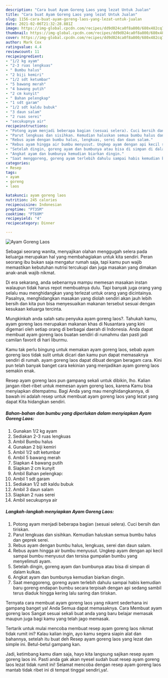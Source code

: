 ```yaml
---
description: "Cara buat Ayam Goreng Laos yang lezat Untuk Jualan"
title: "Cara buat Ayam Goreng Laos yang lezat Untuk Jualan"
slug: 1156-cara-buat-ayam-goreng-laos-yang-lezat-untuk-jualan
date: 2021-02-06T21:32:28.881Z
image: https://img-global.cpcdn.com/recipes/dd9d024ca0f8a800/680x482cq70/ayam-goreng-laos-foto-resep-utama.jpg
thumbnail: https://img-global.cpcdn.com/recipes/dd9d024ca0f8a800/680x482cq70/ayam-goreng-laos-foto-resep-utama.jpg
cover: https://img-global.cpcdn.com/recipes/dd9d024ca0f8a800/680x482cq70/ayam-goreng-laos-foto-resep-utama.jpg
author: Mark Cox
ratingvalue: 4.4
reviewcount: 11
recipeingredient:
- "1/2 kg ayam"
- "2-3 ruas lengkuas"
- " Bumbu halus"
- "2 biji kemiri"
- "1/2 sdt ketumbar"
- "5 bawang merah"
- "4 bawang putih"
- "2 cm kunyit"
- " Bahan pelengkap"
- "1 sdt garam"
- "1/2 sdt kaldu bubuk"
- "3 daun salam"
- "2 ruas serei"
- "secukupnya air"
recipeinstructions:
- "Potong ayam menjadi beberapa bagian (sesuai selera). Cuci bersih dan tiriskan."
- "Parut lengkuas dan sisihkan. Kemudian haluskan semua bumbu halus dan geprek serei."
- "Rebus ayam dengan bumbu halus, lengkuas, serei dan daun salam."
- "Rebus ayam hingga air bumbu menyusut. Ungkep ayam dengan api kecil sampai bumbu menyusut dan tersisa gumpalan bumbu yang menyelimuti ayam."
- "Setelah dingin, goreng ayam dan bumbunya atau bisa di simpan di dalam kulkas."
- "Angkat ayam dan bumbunya kemudian biarkan dingin."
- "Saat menggoreng, goreng ayam terlebih dahulu sampai habis kemudian baru goreng endapan bumbu secara terpisah dengan api sedang sambil terus diaduk hingga kering lalu saring dan tiriskan."
categories:
- Resep
tags:
- ayam
- goreng
- laos

katakunci: ayam goreng laos 
nutrition: 245 calories
recipecuisine: Indonesian
preptime: "PT35M"
cooktime: "PT60M"
recipeyield: "4"
recipecategory: Dinner

---
```



![Ayam Goreng Laos](https://img-global.cpcdn.com/recipes/dd9d024ca0f8a800/680x482cq70/ayam-goreng-laos-foto-resep-utama.jpg)

Sebagai seorang wanita, menyajikan olahan menggugah selera pada keluarga merupakan hal yang membahagiakan untuk kita sendiri. Peran seorang ibu bukan saja mengatur rumah saja, tapi kamu pun wajib memastikan kebutuhan nutrisi tercukupi dan juga masakan yang dimakan anak-anak wajib nikmat.

Di era  sekarang, anda sebenarnya mampu memesan masakan instan walaupun tidak harus repot membuatnya dulu. Tapi banyak juga orang yang selalu mau menghidangkan yang terlezat untuk orang yang dicintainya. Pasalnya, menghidangkan masakan yang diolah sendiri akan jauh lebih bersih dan kita pun bisa menyesuaikan makanan tersebut sesuai dengan kesukaan keluarga tercinta. 



Mungkinkah anda salah satu penyuka ayam goreng laos?. Tahukah kamu, ayam goreng laos merupakan makanan khas di Nusantara yang kini digemari oleh setiap orang di berbagai daerah di Indonesia. Anda dapat membuat ayam goreng laos buatan sendiri di rumahmu dan pasti jadi camilan favorit di hari liburmu.

Kamu tak perlu bingung untuk memakan ayam goreng laos, sebab ayam goreng laos tidak sulit untuk dicari dan kamu pun dapat memasaknya sendiri di rumah. ayam goreng laos dapat dibuat dengan beragam cara. Kini pun telah banyak banget cara kekinian yang menjadikan ayam goreng laos semakin enak.

Resep ayam goreng laos pun gampang sekali untuk dibikin, lho. Kalian jangan ribet-ribet untuk memesan ayam goreng laos, karena Kamu bisa menyiapkan ditempatmu. Bagi Anda yang mau menghidangkannya, di bawah ini adalah resep untuk membuat ayam goreng laos yang lezat yang dapat Kita hidangkan sendiri.

<!--inarticleads1-->

##### Bahan-bahan dan bumbu yang diperlukan dalam menyiapkan Ayam Goreng Laos:

1. Gunakan 1/2 kg ayam
1. Sediakan 2-3 ruas lengkuas
1. Ambil  Bumbu halus
1. Gunakan 2 biji kemiri
1. Ambil 1/2 sdt ketumbar
1. Ambil 5 bawang merah
1. Siapkan 4 bawang putih
1. Siapkan 2 cm kunyit
1. Ambil  Bahan pelengkap:
1. Ambil 1 sdt garam
1. Sediakan 1/2 sdt kaldu bubuk
1. Ambil 3 daun salam
1. Siapkan 2 ruas serei
1. Ambil secukupnya air




<!--inarticleads2-->

##### Langkah-langkah menyiapkan Ayam Goreng Laos:

1. Potong ayam menjadi beberapa bagian (sesuai selera). Cuci bersih dan tiriskan.
1. Parut lengkuas dan sisihkan. Kemudian haluskan semua bumbu halus dan geprek serei.
1. Rebus ayam dengan bumbu halus, lengkuas, serei dan daun salam.
1. Rebus ayam hingga air bumbu menyusut. Ungkep ayam dengan api kecil sampai bumbu menyusut dan tersisa gumpalan bumbu yang menyelimuti ayam.
1. Setelah dingin, goreng ayam dan bumbunya atau bisa di simpan di dalam kulkas.
1. Angkat ayam dan bumbunya kemudian biarkan dingin.
1. Saat menggoreng, goreng ayam terlebih dahulu sampai habis kemudian baru goreng endapan bumbu secara terpisah dengan api sedang sambil terus diaduk hingga kering lalu saring dan tiriskan.




Ternyata cara membuat ayam goreng laos yang nikamt sederhana ini gampang banget ya! Anda Semua dapat memasaknya. Cara Membuat ayam goreng laos Sangat sesuai sekali buat anda yang baru belajar memasak maupun juga bagi kamu yang telah jago memasak.

Tertarik untuk mulai mencoba membuat resep ayam goreng laos nikmat tidak rumit ini? Kalau kalian ingin, ayo kamu segera siapin alat dan bahannya, setelah itu buat deh Resep ayam goreng laos yang lezat dan simple ini. Betul-betul gampang kan. 

Jadi, ketimbang kamu diam saja, hayo kita langsung sajikan resep ayam goreng laos ini. Pasti anda gak akan nyesel sudah buat resep ayam goreng laos lezat tidak rumit ini! Selamat mencoba dengan resep ayam goreng laos mantab tidak ribet ini di tempat tinggal sendiri,ya!.

